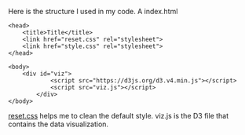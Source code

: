 
Here is the structure I used in my code. A index.html

```
<head>
	<title>Title</title>
	<link href="reset.css" rel="stylesheet">
 	<link href="style.css" rel="stylesheet">
</head>

<body>
	<div id="viz">
      		<script src="https://d3js.org/d3.v4.min.js"></script>     
      		<script src="viz.js"></script>     
    	</div>
</body>
```
[reset.css](reset.css) helps me to clean the default style.
viz.js is the D3 file that contains the data visualization.
